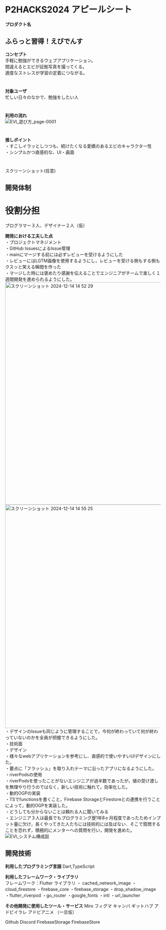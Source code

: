 # P2HACKS2024 アピールシート 

**プロダクト名** 
 ## ふらっと習得！えびでんす

**コンセプト**  
手軽に勉強ができるウェブアプリケーション。  
間違えるとエビが証拠写真を撮ってくる。  
適度なストレスが学習の定着につながる。  
# 
**対象ユーザ**  
忙しい日々のなかで、勉強をしたい人
#
**利用の流れ**  
![EVI_遊び方_page-0001](https://github.com/user-attachments/assets/eb63d5bf-f6e8-4c00-8f5c-744ee38010d8)  
#
**推しポイント**  
・すこしイラッとしつつも、続けたくなる愛嬌のあるエビのキャラクター性  
・シンプルかつ直感的な、UI・画面  
#
スクリーンショット(任意)  

## 開発体制  

# 役割分担  
プログラマー３人、デザイナー２人（仮）

**開発における工夫した点**  
・プロジェクトマネジメント  
・GitHub IssuesによるIssue管理  
・mainにマージする前には必ずレビューを受けるようにした  
・レビューにはLGTM画像を使用するようにし，レビューを受ける側もする側もクスッと笑える瞬間を作った  
・マージした時には褒めたり感謝を伝えることでエンジニアがチームで楽しく１週間開発を進められるようにした。  <img width="720" alt="スクリーンショット 2024-12-14 14 52 29" src="https://github.com/user-attachments/assets/0768512f-e4d4-46b9-80c6-c3d4fe0f5c9e" />
<img width="723" alt="スクリーンショット 2024-12-14 14 55 25" src="https://github.com/user-attachments/assets/714e0eae-857c-4417-a4c0-fe350f0df073" />  
・デザインのIssueも同じように管理することで，今何が終わっていて何が終わっていないのかを全員が把握できるようにした。  
・技術面  
・デザイン  
・様々なwebアプリケーションを参考にし、直感的で使いやすいUIデザインにした。  
・要点に「フラッシュ」を取り入れテーマに沿ったアプリになるようにした。  
・riverPodsの使用  
・riverPodsを使ったことがないエンジニアが過半数であったが，値の受け渡しを無理やり行うのではなく，新しい技術に触れて，効率化した。  
・動的OGPの実装  
・TSでfunctionsを書くこと，Firebase StorageとFirestoreとの連携を行うことによって，動的OGPを実装した。  
・どうしても分からないことは頼れる人に聞いてみる  
・エンジニア３人は最長でもプログラミング歴1年8ヶ月程度であったためインプット量に欠け，長くやってきた人たちには技術的には及ばない．そこで質問することを恐れず，積極的にメンターへの質問を行い，開発を進めた。  
![EVI_システム構成図](https://github.com/user-attachments/assets/5a76921a-73e8-4009-a43c-2c4d57fde910)  


## 開発技術 

**利用したプログラミング言語** 
Dart,TypeScript

**利用したフレームワーク・ライブラリ**  
フレームワーク：Flutter
ライブラリ
・ cached_network_image
・cloud_firestore
・firebase_core
・firebase_storage
・drop_shadow_image
・flutter_riverpod
・go_router
・google_fonts
・intl
・url_launcher


**その他開発に使用したツール・サービス**
Miro
フィグマ
キャンバ
ギットハブ
アドビイラレ
アドビアニメ
（一旦仮）

Github
Discord
FirebaseStorage
FirebaseStore
